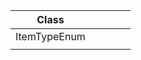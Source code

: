 | Class        |   |   |   |   |
|--------------|---|---|---|---|
| ItemTypeEnum |   |   |   |   |
|              |   |   |   |   |
